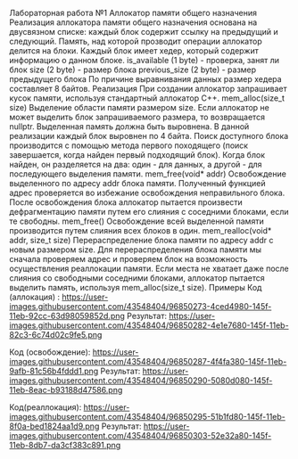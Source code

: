 Лабораторная работа №1
Аллокатор памяти общего назначения
Реализация аллокатора памяти общего назначения основана на двусвязном списке: каждый блок содержит ссылку на предыдущий и следующий.
Память, над которой прозводит операции аллокатор делится на блоки. Каждый блок имеет хедер, который содержит информацию о данном блоке.
is_available (1 byte) - проверка, занят ли блок
size (2 byte) - размер блока
previous_size (2 byte) - размер предыдущего блока
По причине выравнивания данных размер хедера составляет 8 байтов.
Реализация
При создании аллокатор запрашивает кусок памяти, используя стандартный аллокатор С++.
mem_alloc(size_t size)
Выделение области памяти размером size. Если аллокатор не может выделить блок запрашиваемого размера, то возвращается nullptr.
Выделенная память должна быть выровнена. В данной реализации каждый блок выровнен по 4 байта. Поиск доступного блока производится с помощью метода первого походящего (поиск завершается, когда найден первый подходящий блок). Когда блок найден, он разделяется на два: один - для данных, а другой - для последующего выделения памяти.
mem_free(void* addr)
Освобождение выделенного по адресу addr блока памяти.
Полученный функцией адрес проверяется во избежание освобождения неправильного блока. После освобождения блока аллокатор пытается произвести дефрагментацию памяти путем его слияния с соседними блоками, если те свободны.
mem_free()
Освобождение всей выделенной памяти производится путем слияния всех блоков в один.
mem_realloc(void* addr, size_t size)
Перераспределение блока памяти по адресу addr с новым размером size.
Для перераспределения блока памяти мы сначала проверяем адрес и проверяем блок на возможность осуществления реаллокации памяти. Если места не хватает даже после слияния со свободными соседними блоками, аллокатор пытается выделить память, используя mem_alloc(size_t size).
Примеры
Код (аллокация) :
https://user-images.githubusercontent.com/43548404/96850273-4ced4980-145f-11eb-92cc-63d98059852d.png
Результат:
https://user-images.githubusercontent.com/43548404/96850282-4e1e7680-145f-11eb-82c3-6c74d02c9fe5.png

Код (освобождение):
https://user-images.githubusercontent.com/43548404/96850287-4f4fa380-145f-11eb-9afb-81c56b4fddd1.png
Результат:
https://user-images.githubusercontent.com/43548404/96850290-5080d080-145f-11eb-8eac-b93188d47586.png

Код(реаллокация):
https://user-images.githubusercontent.com/43548404/96850295-51b1fd80-145f-11eb-8f0a-bed1824aa1d9.png
Результат:
https://user-images.githubusercontent.com/43548404/96850303-52e32a80-145f-11eb-8db7-da3cf383c891.png
